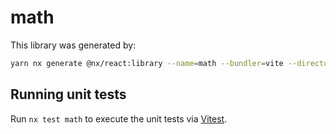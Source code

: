 # math

This library was generated by:

```sh
yarn nx generate @nx/react:library --name=math --bundler=vite --directory=libs --compiler=swc --importPath=@geovanni/math --projectNameAndRootFormat=derived --style=none --unitTestRunner=jest --no-interactive
```

## Running unit tests

Run `nx test math` to execute the unit tests via [Vitest](https://vitest.dev/).
